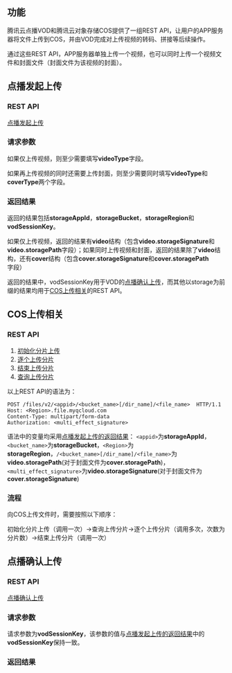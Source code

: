 ## 功能

腾讯云点播VOD和腾讯云对象存储COS提供了一组REST API，让用户的APP服务器将文件上传到COS，并由VOD完成对上传视频的转码、拼接等后续操作。

通过这些REST API，APP服务器单独上传一个视频，也可以同时上传一个视频文件和封面文件（封面文件为该视频的封面）。

## 点播发起上传

### REST API

[点播发起上传]()

### 请求参数

如果仅上传视频，则至少需要填写**videoType**字段。

如果再上传视频的同时还需要上传封面，则至少需要同时填写**videoType**和**coverType**两个字段。

### 返回结果

返回的结果包括**storageAppId**，**storageBucket**，**storageRegion**和**vodSessionKey**。

如果仅上传视频，返回的结果有**video**结构（包含**video.storageSignature**和**video.storagePath**字段）；如果同时上传视频和封面，返回的结果除了**video**结构，还有**cover**结构（包含**cover.storageSignature**和**cover.storagePath**字段）

返回的结果中，vodSessionKey用于VOD的[点播确认上传]()，而其他以storage为前缀的结果均用于[COS上传相关]()的REST API。


## COS上传相关

### REST API

1. [初始化分片上传](/document/api/436/6067)
2. [逐个上传分片](/document/api/436/6068)
3. [结束上传分片](/document/api/436/6074)
4. [查询上传分片](/document/api/436/6070)

以上REST API的语法为：
```
POST /files/v2/<appid>/<bucket_name>[/dir_name]/<file_name>  HTTP/1.1
Host: <Region>.file.myqcloud.com
Content-Type: multipart/form-data
Authorization: <multi_effect_signature>
```

语法中的变量均采用[点播发起上传的返回结果]()：
```<appid>```为**storageAppId**，```<bucket_name>```为**storageBucket**，```<Region>```为**storageRegion**，```/<bucket_name>[/dir_name]/<file_name>```为**video.storagePath**(对于封面文件为**cover.storagePath**)，```<multi_effect_signature>```为**video.storageSignature**(对于封面文件为**cover.storageSignature**)

### 流程

向COS上传文件时，需要按照以下顺序：

初始化分片上传（调用一次）->查询上传分片->逐个上传分片（调用多次，次数为分片数）->结束上传分片（调用一次）

## 点播确认上传

### REST API

[点播确认上传]()

### 请求参数

请求参数为**vodSessionKey**，该参数的值与[点播发起上传的返回结果]()中的**vodSessionKey**保持一致。

### 返回结果
